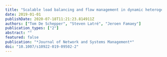 ```yaml
---
title: "Scalable load balancing and flow management in dynamic heterogeneous wireless networks​"
date: 2019-01-01
publishDate: 2020-07-18T11:21:23.814911Z
authors: ["Tom De Schepper", "Steven Latré", "Jeroen Famaey"]
publication_types: ["2"]
abstract: ""
featured: false
publication: "*Journal of Network and Systems Management*"
doi: "10.1007/s10922-019-09502-2"
---
```


